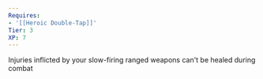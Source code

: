 ```yaml
---
Requires:
- '[[Heroic Double-Tap]]'
Tier: 3
XP: 7
---
```


Injuries inflicted by your slow-firing ranged weapons can't be healed during combat